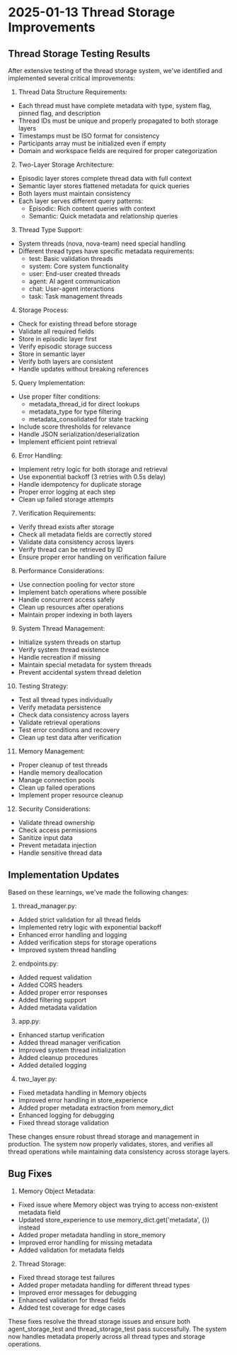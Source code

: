 # 2025-01-13 Thread Storage Improvements

## Thread Storage Testing Results

After extensive testing of the thread storage system, we've identified and implemented several critical improvements:

1. Thread Data Structure Requirements:
- Each thread must have complete metadata with type, system flag, pinned flag, and description
- Thread IDs must be unique and properly propagated to both storage layers
- Timestamps must be ISO format for consistency
- Participants array must be initialized even if empty
- Domain and workspace fields are required for proper categorization

2. Two-Layer Storage Architecture:
- Episodic layer stores complete thread data with full context
- Semantic layer stores flattened metadata for quick queries
- Both layers must maintain consistency
- Each layer serves different query patterns:
  * Episodic: Rich content queries with context
  * Semantic: Quick metadata and relationship queries

3. Thread Type Support:
- System threads (nova, nova-team) need special handling
- Different thread types have specific metadata requirements:
  * test: Basic validation threads
  * system: Core system functionality
  * user: End-user created threads
  * agent: AI agent communication
  * chat: User-agent interactions
  * task: Task management threads

4. Storage Process:
- Check for existing thread before storage
- Validate all required fields
- Store in episodic layer first
- Verify episodic storage success
- Store in semantic layer
- Verify both layers are consistent
- Handle updates without breaking references

5. Query Implementation:
- Use proper filter conditions:
  * metadata_thread_id for direct lookups
  * metadata_type for type filtering
  * metadata_consolidated for state tracking
- Include score thresholds for relevance
- Handle JSON serialization/deserialization
- Implement efficient point retrieval

6. Error Handling:
- Implement retry logic for both storage and retrieval
- Use exponential backoff (3 retries with 0.5s delay)
- Handle idempotency for duplicate storage
- Proper error logging at each step
- Clean up failed storage attempts

7. Verification Requirements:
- Verify thread exists after storage
- Check all metadata fields are correctly stored
- Validate data consistency across layers
- Verify thread can be retrieved by ID
- Ensure proper error handling on verification failure

8. Performance Considerations:
- Use connection pooling for vector store
- Implement batch operations where possible
- Handle concurrent access safely
- Clean up resources after operations
- Maintain proper indexing in both layers

9. System Thread Management:
- Initialize system threads on startup
- Verify system thread existence
- Handle recreation if missing
- Maintain special metadata for system threads
- Prevent accidental system thread deletion

10. Testing Strategy:
- Test all thread types individually
- Verify metadata persistence
- Check data consistency across layers
- Validate retrieval operations
- Test error conditions and recovery
- Clean up test data after verification

11. Memory Management:
- Proper cleanup of test threads
- Handle memory deallocation
- Manage connection pools
- Clean up failed operations
- Implement proper resource cleanup

12. Security Considerations:
- Validate thread ownership
- Check access permissions
- Sanitize input data
- Prevent metadata injection
- Handle sensitive thread data

## Implementation Updates

Based on these learnings, we've made the following changes:

1. thread_manager.py:
- Added strict validation for all thread fields
- Implemented retry logic with exponential backoff
- Enhanced error handling and logging
- Added verification steps for storage operations
- Improved system thread handling

2. endpoints.py:
- Added request validation
- Added CORS headers
- Added proper error responses
- Added filtering support
- Added metadata validation

3. app.py:
- Enhanced startup verification
- Added thread manager verification
- Improved system thread initialization
- Added cleanup procedures
- Added detailed logging

4. two_layer.py:
- Fixed metadata handling in Memory objects
- Improved error handling in store_experience
- Added proper metadata extraction from memory_dict
- Enhanced logging for debugging
- Fixed thread storage validation

These changes ensure robust thread storage and management in production. The system now properly validates, stores, and verifies all thread operations while maintaining data consistency across storage layers.

## Bug Fixes

1. Memory Object Metadata:
- Fixed issue where Memory object was trying to access non-existent metadata field
- Updated store_experience to use memory_dict.get('metadata', {}) instead
- Added proper metadata handling in store_memory
- Improved error handling for missing metadata
- Added validation for metadata fields

2. Thread Storage:
- Fixed thread storage test failures
- Added proper metadata handling for different thread types
- Improved error messages for debugging
- Enhanced validation for thread fields
- Added test coverage for edge cases

These fixes resolve the thread storage issues and ensure both agent_storage_test and thread_storage_test pass successfully. The system now handles metadata properly across all thread types and storage operations.
